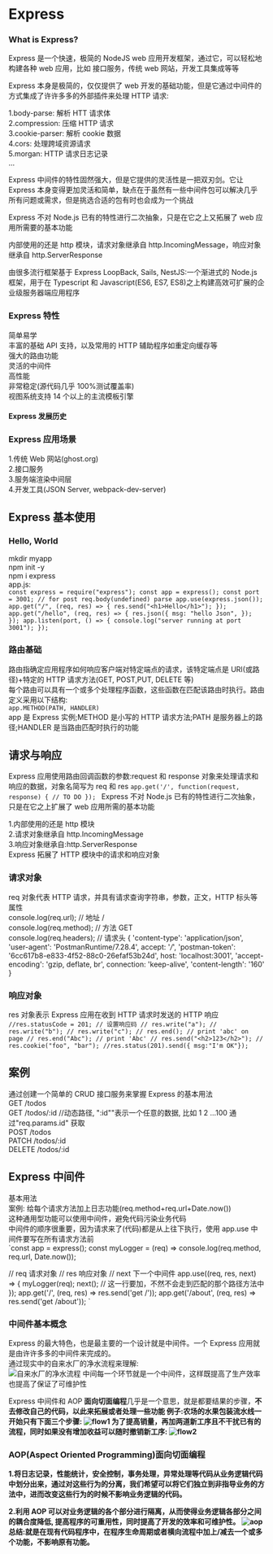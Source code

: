 # Express

### What is Express?

Express 是一个快速，极简的 NodeJS web 应用开发框架，通过它，可以轻松地构建各种 web 应用，比如 接口服务，传统 web 网站，开发工具集成等等

Express 本身是极简的，仅仅提供了 web 开发的基础功能，但是它通过中间件的方式集成了许许多多的外部插件来处理 HTTP 请求:

1.body-parse: 解析 HTT 请求体 <br />
2.compression: 压缩 HTTP 请求 <br />
3.cookie-parser: 解析 cookie 数据 <br />
4.cors: 处理跨域资源请求 <br />
5.morgan: HTTP 请求日志记录 <br />
...

Express 中间件的特性固然强大，但是它提供的灵活性是一把双刃剑。它让 Express 本身变得更加灵活和简单，缺点在于虽然有一些中间件包可以解决几乎所有问题或需求，但是挑选合适的包有时也会成为一个挑战

Express 不对 Node.js 已有的特性进行二次抽象，只是在它之上又拓展了 web 应用所需要的基本功能

内部使用的还是 http 模块，请求对象继承自 http.IncomingMessage，响应对象继承自 http.ServerResponse

由很多流行框架基于 Express LoopBack, Sails, NestJS:一个渐进式的 Node.js 框架，用于在 Typescript 和 Javascript(ES6, ES7, ES8)之上构建高效可扩展的企业级服务器端应用程序

### Express 特性

简单易学 <br />
丰富的基础 API 支持，以及常用的 HTTP 辅助程序如重定向缓存等 <br />
强大的路由功能 <br />
灵活的中间件 <br />
高性能 <br />
非常稳定(源代码几乎 100%测试覆盖率) <br />
视图系统支持 14 个以上的主流模板引擎 <br />

#### Express 发展历史

### Express 应用场景

1.传统 Web 网站(ghost.org) <br /> 2.接口服务 <br /> 3.服务端渲染中间层 <br /> 4.开发工具(JSON Server, webpack-dev-server)

## Express 基本使用

### Hello, World

mkdir myapp <br />
npm init -y <br />
npm i express <br />
app.js: <br/>
`const express = require("express");
const app = express();
const port = 3001;
// for post req.body(undefined) parse
app.use(express.json());
app.get("/", (req, res) => {
res.send("<h1>Hello</h1>");
});
app.get("/hello", (req, res) => {
res.json({
msg: "hello Json",
});
});
app.listen(port, () => {
console.log("server running at port 3001");
});`

### 路由基础

路由指确定应用程序如何响应客户端对特定端点的请求，该特定端点是 URI(或路径)+特定的 HTTP 请求方法(GET, POST,PUT, DELETE 等) <br />
每个路由可以具有一个或多个处理程序函数，这些函数在匹配该路由时执行。路由定义采用以下结构:<br/>`app.METHOD(PATH, HANDLER)` <br/>
app 是 Express 实例;METHOD 是小写的 HTTP 请求方法;PATH 是服务器上的路径;HANDLER 是当路由匹配时执行的功能

## 请求与响应

Express 应用使用路由回调函数的参数:request 和 response 对象来处理请求和响应的数据，对象名简写为 req 和 res
`app.get('/', function(request, response) {
    // TO DO
});
`
Express 不对 Node.js 已有的特性进行二次抽象，只是在它之上扩展了 web 应用所需的基本功能 <br/>

1.内部使用的还是 http 模块 <br/> 2.请求对象继承自 http.IncomingMessage <br/>3.响应对象继承自:http.ServerResponse <br/>
Express 拓展了 HTTP 模块中的请求和响应对象

### 请求对象

req 对象代表 HTTP 请求，并具有请求查询字符串，参数，正文，HTTP 标头等属性 <br/>
console.log(req.url); // 地址 / <br/>
console.log(req.method); // 方法 GET <br/>
console.log(req.headers); // 请求头
{
'content-type': 'application/json',
'user-agent': 'PostmanRuntime/7.28.4',
accept: '_/_',
'postman-token': '6cc617b8-e833-4f52-88c0-26efaf53b24d',
host: 'localhost:3001',
'accept-encoding': 'gzip, deflate, br',
connection: 'keep-alive',
'content-length': '160'
}

### 响应对象

res 对象表示 Express 应用在收到 HTTP 请求时发送的 HTTP 响应
`//res.statusCode = 201; // 设置响应码
  // res.write("a");
  // res.write("b");
  // res.write("c");
  // res.end(); // print 'abc' on page
  // res.end("Abc"); // print 'Abc'
  // res.send("<h2>123</h2>");
  // res.cookie("foo", "bar");
  //res.status(201).send({ msg:"I'm OK"});
 `

## 案例

通过创建一个简单的 CRUD 接口服务来掌握 Express 的基本用法 <br/>
GET /todos <br/>
GET /todos/:id //动态路径, ":id""表示一个任意的数据, 比如 1 2 ...100 通过"req.params.id" 获取<br/>
POST /todos <br/>
PATCH /todos/:id <br/>
DELETE /todos/:id <br/>

## Express 中间件

基本用法 <br/>
案例: 给每个请求方法加上日志功能(req.method+req.url+Date.now()) <br/>
这种通用型功能可以使用中间件，避免代码污染业务代码 <br/>
中间件的顺序很重要，因为请求来了(代码)都是从上往下执行，使用 app.use 中间件要写在所有请求方法前 <br/>
`const app = express();
const myLogger = (req) => console.log(req.method, req.url, Date.now());

// req 请求对象
// res 响应对象
// next 下一个中间件
app.use((req, res, next) => {
myLogger(req);
next(); // 这一行要加，不然不会走到匹配的那个路径方法中
});
app.get('/', (req, res) => res.send('get /'));
app.get('/about', (req, res) => res.send('get /about'));
`

### 中间件基本概念

Express 的最大特色，也是最主要的一个设计就是中间件。一个 Express 应用就是由许许多多的中间件来完成的。<br/>
通过现实中的自来水厂的净水流程来理解:<br/>
![自来水厂的净水流程](./img/purification-water.png)
中间每一个环节就是一个中间件，这样既提高了生产效率也提高了保证了可维护性

Express 中间件和 AOP<b> 面向切面编程</b>几乎是一个意思，就是都要结果的步骤，<b>不去修改自己的代码，以此来拓展或者处理一些功能<b/>
例子:农场的水果包装流水线一开始只有下面三个步骤:
![flow1](./img/fruit-flow1.png)
为了提高销量，再加两道新工序且不干扰已有的流程，同时如果没有增加收益可以随时撤销新工序:
![flow2](./img/fruit-flow2.png)

### AOP(Aspect Oriented Programming)面向切面编程

1.将日志记录，性能统计，安全控制，事务处理，异常处理等代码从业务逻辑代码中划分出来，通过对这些行为的分离，我们希望可以<b>将它们独立到非指导业务的方法中，进而改变这些行为的时候不影响业务逻辑的代码。<b/> <br/>

2.利用 AOP 可以对业务逻辑的各个部分进行隔离，从而使得<b>业务逻辑各部分之间的耦合度降低, 提高程序的可重用性，同时提高了开发的效率和可维护性。<b/>
![aop](./img/aop.png)
总结:就是在现有代码程序中，在程序生命周期或者横向流程中<span bgcolor="#D1EEEE">加上/减去</span>一个或多个功能，不影响原有功能。
